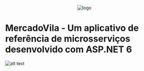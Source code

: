 <p align="center">
    <img alt="logo" src="" />    
</p>

# MercadoVila - Um aplicativo de referência de microsserviços desenvolvido com ASP.NET 6

![alt text](https://github.com/alexandresmoraes/vilasesmo/raw/master/assets/arch_vilasesmo.png?raw=true)
